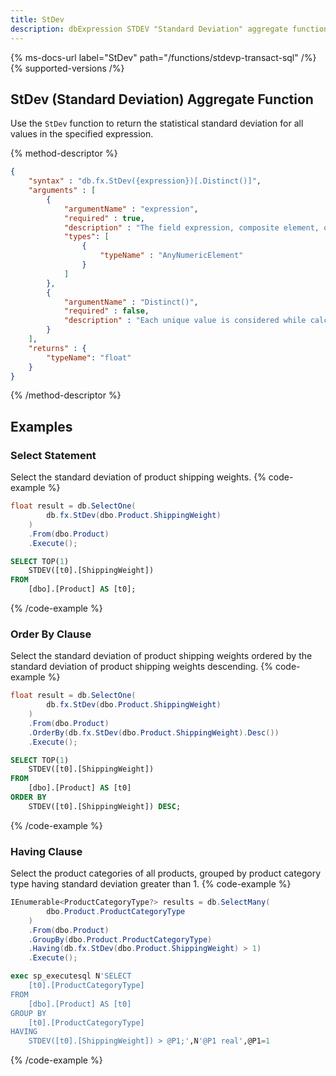```yaml
---
title: StDev
description: dbExpression STDEV "Standard Deviation" aggregate function
---
```


{% ms-docs-url label="StDev" path="/functions/stdevp-transact-sql" /%}
{% supported-versions /%}

## StDev (Standard Deviation) Aggregate Function

Use the `StDev` function to return the statistical standard deviation for all values in the specified expression.

{% method-descriptor %}
```json
{
    "syntax" : "db.fx.StDev({expression})[.Distinct()]",
    "arguments" : [
        {
            "argumentName" : "expression",
            "required" : true,
            "description" : "The field expression, composite element, or function result to use in calculating the standard deviation.",
            "types": [
                { 
                    "typeName" : "AnyNumericElement"
                }
            ]
        },
        {
            "argumentName" : "Distinct()",
            "required" : false,
            "description" : "Each unique value is considered while calculating the standard deviation for the population."
        }        
    ],
    "returns" : {
        "typeName": "float"
    }
}
```
{% /method-descriptor %}

## Examples
### Select Statement
Select the standard deviation of product shipping weights.
{% code-example %}
```csharp
float result = db.SelectOne(
        db.fx.StDev(dbo.Product.ShippingWeight)
    )
    .From(dbo.Product)
    .Execute();
```
```sql
SELECT TOP(1)
    STDEV([t0].[ShippingWeight])
FROM
    [dbo].[Product] AS [t0];
```
{% /code-example %}

### Order By Clause
Select the standard deviation of product shipping weights ordered by the standard deviation of product shipping weights descending.
{% code-example %}
```csharp
float result = db.SelectOne(
        db.fx.StDev(dbo.Product.ShippingWeight)
    )
    .From(dbo.Product)
    .OrderBy(db.fx.StDev(dbo.Product.ShippingWeight).Desc())
    .Execute();
```
```sql
SELECT TOP(1)
    STDEV([t0].[ShippingWeight])
FROM
    [dbo].[Product] AS [t0]
ORDER BY
    STDEV([t0].[ShippingWeight]) DESC;
```
{% /code-example %}

### Having Clause
Select the product categories of all products, grouped by product
category type having standard deviation greater than 1.
{% code-example %}
```csharp
IEnumerable<ProductCategoryType?> results = db.SelectMany(
        dbo.Product.ProductCategoryType
    )
    .From(dbo.Product)
    .GroupBy(dbo.Product.ProductCategoryType)
    .Having(db.fx.StDev(dbo.Product.ShippingWeight) > 1)
    .Execute();
```
```sql
exec sp_executesql N'SELECT
    [t0].[ProductCategoryType]
FROM
    [dbo].[Product] AS [t0]
GROUP BY
    [t0].[ProductCategoryType]
HAVING
    STDEV([t0].[ShippingWeight]) > @P1;',N'@P1 real',@P1=1
```
{% /code-example %}
